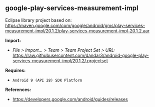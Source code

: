## google-play-services-measurement-impl

Eclipse library project based on:<br/>
https://maven.google.com/com/google/android/gms/play-services-measurement-impl/20.1.2/play-services-measurement-impl-20.1.2.aar

**Import:**
- _File > Import... > Team > Team Project Set > URL:_<br/>
  https://raw.githubusercontent.com/dandar3/android-google-play-services-measurement-impl/20.1.2/.projectset

**Requires:**
- `Android 9 (API 28) SDK Platform`

**References:**
- https://developers.google.com/android/guides/releases